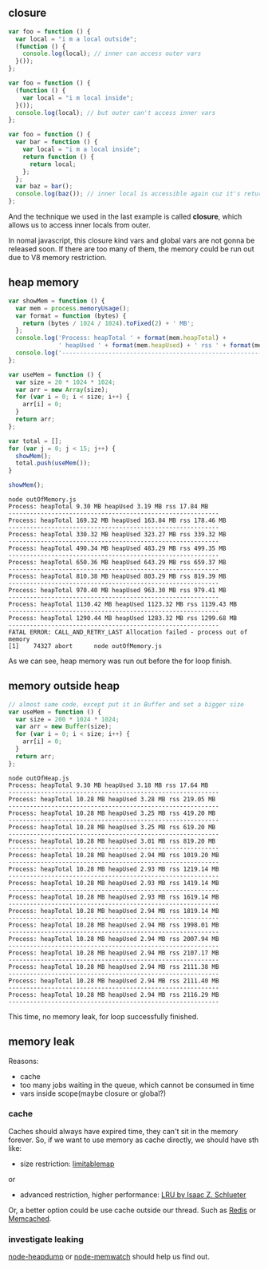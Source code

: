 ## closure

```javascript
var foo = function () { 
  var local = "i m a local outside"; 
  (function () {
    console.log(local); // inner can access outer vars
  }());
};
```

```javascript
var foo = function () { 
  (function () {
    var local = "i m local inside"; 
  }());
  console.log(local); // but outer can't access inner vars
};
```

```javascript
var foo = function () { 
  var bar = function () {
    var local = "i m a local inside"; 
    return function () {
      return local; 
    };
  };
  var baz = bar(); 
  console.log(baz()); // inner local is accessible again cuz it's return by a function
};
```

And the technique we used in the last example is called **closure**, which allows us to access inner locals from outer.

In nomal javascript, this closure kind vars and global vars are not gonna be released soon. If there are too many of them,   the memory could be run out due to V8 memory restriction.

## heap memory
```javascript
var showMem = function () {
  var mem = process.memoryUsage(); 
  var format = function (bytes) {
    return (bytes / 1024 / 1024).toFixed(2) + ' MB'; 
  };
  console.log('Process: heapTotal ' + format(mem.heapTotal) +
              ' heapUsed ' + format(mem.heapUsed) + ' rss ' + format(mem.rss));
  console.log('-----------------------------------------------------------');
};

var useMem = function () { 
  var size = 20 * 1024 * 1024; 
  var arr = new Array(size); 
  for (var i = 0; i < size; i++) {
    arr[i] = 0;
  }
  return arr; 
};

var total = [];
for (var j = 0; j < 15; j++) { 
  showMem();
  total.push(useMem());
} 

showMem();
```

```shell
node outOfMemory.js
Process: heapTotal 9.30 MB heapUsed 3.19 MB rss 17.84 MB
-----------------------------------------------------------
Process: heapTotal 169.32 MB heapUsed 163.84 MB rss 178.46 MB
-----------------------------------------------------------
Process: heapTotal 330.32 MB heapUsed 323.27 MB rss 339.32 MB
-----------------------------------------------------------
Process: heapTotal 490.34 MB heapUsed 483.29 MB rss 499.35 MB
-----------------------------------------------------------
Process: heapTotal 650.36 MB heapUsed 643.29 MB rss 659.37 MB
-----------------------------------------------------------
Process: heapTotal 810.38 MB heapUsed 803.29 MB rss 819.39 MB
-----------------------------------------------------------
Process: heapTotal 970.40 MB heapUsed 963.30 MB rss 979.41 MB
-----------------------------------------------------------
Process: heapTotal 1130.42 MB heapUsed 1123.32 MB rss 1139.43 MB
-----------------------------------------------------------
Process: heapTotal 1290.44 MB heapUsed 1283.32 MB rss 1299.68 MB
-----------------------------------------------------------
FATAL ERROR: CALL_AND_RETRY_LAST Allocation failed - process out of memory
[1]    74327 abort      node outOfMemory.js
```

As we can see, heap memory was run out before the for loop finish.

## memory outside heap

```javascript
// almost same code, except put it in Buffer and set a bigger size
var useMem = function () { 
  var size = 200 * 1024 * 1024; 
  var arr = new Buffer(size); 
  for (var i = 0; i < size; i++) {
    arr[i] = 0;
  }
  return arr; 
};
```

```shell
node outOfHeap.js
Process: heapTotal 9.30 MB heapUsed 3.18 MB rss 17.64 MB
-----------------------------------------------------------
Process: heapTotal 10.28 MB heapUsed 3.28 MB rss 219.05 MB
-----------------------------------------------------------
Process: heapTotal 10.28 MB heapUsed 3.25 MB rss 419.20 MB
-----------------------------------------------------------
Process: heapTotal 10.28 MB heapUsed 3.25 MB rss 619.20 MB
-----------------------------------------------------------
Process: heapTotal 10.28 MB heapUsed 3.01 MB rss 819.20 MB
-----------------------------------------------------------
Process: heapTotal 10.28 MB heapUsed 2.94 MB rss 1019.20 MB
-----------------------------------------------------------
Process: heapTotal 10.28 MB heapUsed 2.93 MB rss 1219.14 MB
-----------------------------------------------------------
Process: heapTotal 10.28 MB heapUsed 2.93 MB rss 1419.14 MB
-----------------------------------------------------------
Process: heapTotal 10.28 MB heapUsed 2.93 MB rss 1619.14 MB
-----------------------------------------------------------
Process: heapTotal 10.28 MB heapUsed 2.94 MB rss 1819.14 MB
-----------------------------------------------------------
Process: heapTotal 10.28 MB heapUsed 2.94 MB rss 1998.01 MB
-----------------------------------------------------------
Process: heapTotal 10.28 MB heapUsed 2.94 MB rss 2007.94 MB
-----------------------------------------------------------
Process: heapTotal 10.28 MB heapUsed 2.94 MB rss 2107.17 MB
-----------------------------------------------------------
Process: heapTotal 10.28 MB heapUsed 2.94 MB rss 2111.38 MB
-----------------------------------------------------------
Process: heapTotal 10.28 MB heapUsed 2.94 MB rss 2111.40 MB
-----------------------------------------------------------
Process: heapTotal 10.28 MB heapUsed 2.94 MB rss 2116.29 MB
-----------------------------------------------------------
```

This time, no memory leak, for loop successfully finished.

## memory leak

Reasons:
  - cache
  - too many jobs waiting in the queue, which cannot be consumed in time
  - vars inside scope(maybe closure or global?)

### cache

Caches should always have expired time, they can't sit in the memory forever. So, if we want to use memory as cache directly, we should have sth like:
- size restriction: [limitablemap](https://www.npmjs.com/package/limitablemap)

or

- advanced restriction, higher performance: [LRU by Isaac Z. Schlueter](https://github.com/isaacs/node-lru-cache)

Or, a better option could be use cache outside our thread. Such as [Redis](https://github.com/NodeRedis/node_redis) or [Memcached](https://github.com/3rd-Eden/memcached).

### investigate leaking

[node-heapdump](https://www.npmjs.com/package/heapdump) or [node-memwatch](https://www.npmjs.com/package/memwatch) should help us find out.